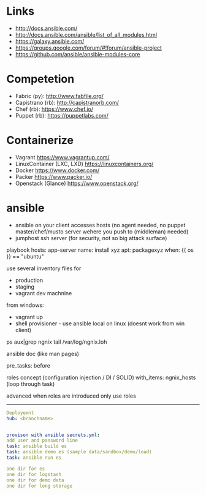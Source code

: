 
# Links

- http://docs.ansible.com/
- http://docs.ansible.com/ansible/list_of_all_modules.html
- https://galaxy.ansible.com/
- https://groups.google.com/forum/#!forum/ansible-project
- https://github.com/ansible/ansible-modules-core

# Competetion

- Fabric (py): http://www.fabfile.org/
- Capistrano (rb): http://capistranorb.com/
- Chef (rb): https://www.chef.io/
- Puppet (rb): https://puppetlabs.com/

# Containerize

- Vagrant https://www.vagrantup.com/
- LinuxContainer (LXC, LXD) https://linuxcontainers.org/
- Docker https://www.docker.com/
- Packer https://www.packer.io/
- Openstack (Glance) https://www.openstack.org/

# ansible

- ansible on your client accesses hosts (no agent needed, no puppet master/chef/musto server wehere you push to (middleman) needed)
- jumphost ssh server (for security, not so big attack surface)

playbook
hosts: app-server
  name: install xyz
  apt: packagexyz
  when: {{ os }} == "ubuntu"

use several inventory files for
- production
- staging
- vagrant dev machnine

from windows:
- vagrant up
- shell provisioner - use ansible local on linux (doesnt work from win client)

ps aux|grep ngnix
tail /var/log/ngnix.loh

ansible doc 
(like man pages)

pre_tasks:
 before

roles concept (configuration injection / DI / SOLID)
with_items: ngnix_hosts  (loop through task)

advanced when roles are introduced only use roles

----
```yml
Deployemnt
hub: <branchname>


provison with ansible secrets.yml:
add user and password line
task: ansible build es
task: ansible demo es (sample data/sandbox/demo/load)
task: ansible run es

one dir for es
one dir for logstash
one dir for demo data
one dir for long storage
```
